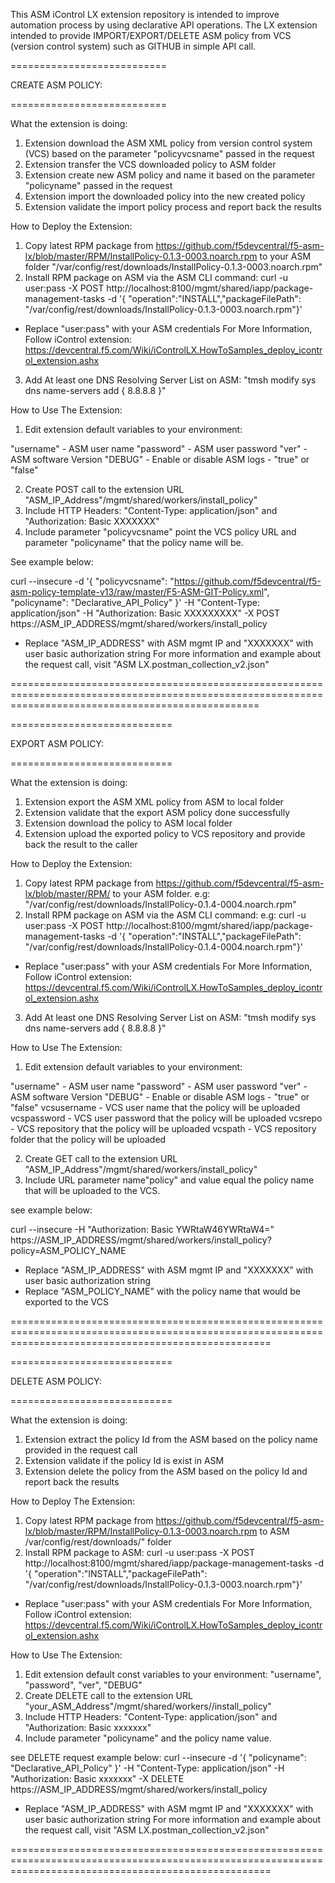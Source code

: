 This ASM iControl LX extension repository is intended to improve automation process by using declarative API operations.
The LX extension intended to provide IMPORT/EXPORT/DELETE ASM policy from VCS (version control system) such as GITHUB in simple API call.

===========================

CREATE ASM POLICY:

===========================

What the extension is doing:
1. Extension download the ASM XML policy from version control system (VCS) based on the parameter "policyvcsname" passed in the request
2. Extension transfer the VCS downloaded policy to ASM folder
3. Extension create new ASM policy and name it based on the parameter "policyname" passed in the request
4. Extension import the downloaded policy into the new created policy
5. Extension validate the import policy process and report back the results

How to Deploy the Extension:
1. Copy latest RPM package from https://github.com/f5devcentral/f5-asm-lx/blob/master/RPM/InstallPolicy-0.1.3-0003.noarch.rpm to your ASM folder "/var/config/rest/downloads/InstallPolicy-0.1.3-0003.noarch.rpm"
2. Install RPM package on ASM via the ASM CLI command:
curl -u user:pass -X POST http://localhost:8100/mgmt/shared/iapp/package-management-tasks -d '{ "operation":"INSTALL","packageFilePath": "/var/config/rest/downloads/InstallPolicy-0.1.3-0003.noarch.rpm"}'

- Replace "user:pass" with your ASM credentials
For More Information, Follow iControl extension: https://devcentral.f5.com/Wiki/iControlLX.HowToSamples_deploy_icontrol_extension.ashx   

3. Add At least one DNS Resolving Server List on ASM: "tmsh modify sys dns name-servers add { 8.8.8.8 }"


How to Use The Extension:
1. Edit extension default  variables to your environment:

"username" - ASM user name
"password" - ASM user password
"ver" - ASM software Version
"DEBUG" - Enable or disable ASM logs - "true"  or "false"

2. Create POST call to the extension URL "ASM_IP_Address"/mgmt/shared/workers/install_policy"
3. Include HTTP Headers: "Content-Type: application/json" and "Authorization: Basic XXXXXXX"
4. Include parameter "policyvcsname" point the VCS policy URL and parameter "policyname" that the policy name will be.

See example below:

curl --insecure -d '{ "policyvcsname": "https://github.com/f5devcentral/f5-asm-policy-template-v13/raw/master/F5-ASM-GIT-Policy.xml", "policyname": "Declarative_API_Policy" }' -H "Content-Type: application/json" -H "Authorization: Basic XXXXXXXXX" -X POST https://ASM_IP_ADDRESS/mgmt/shared/workers/install_policy

- Replace "ASM_IP_ADDRESS" with ASM mgmt IP and "XXXXXXX" with user basic authorization string
For more information and example about the request call, visit "ASM LX.postman_collection_v2.json"

=======================================================================================================================================================

============================

EXPORT ASM POLICY:

============================

What the extension is doing:
1. Extension export the ASM XML policy from ASM to local folder
2. Extension validate that the export ASM policy done successfully
3. Extension download the policy to ASM local folder
3. Extension upload the exported policy to VCS repository and provide back the result to the caller  


How to Deploy the Extension:
1. Copy latest RPM package from https://github.com/f5devcentral/f5-asm-lx/blob/master/RPM/ to your ASM folder.
e.g: "/var/config/rest/downloads/InstallPolicy-0.1.4-0004.noarch.rpm"
2. Install RPM package on ASM via the ASM CLI command:
e.g: curl -u user:pass -X POST http://localhost:8100/mgmt/shared/iapp/package-management-tasks -d '{ "operation":"INSTALL","packageFilePath": "/var/config/rest/downloads/InstallPolicy-0.1.4-0004.noarch.rpm"}'

- Replace "user:pass" with your ASM credentials
For More Information, Follow iControl extension: https://devcentral.f5.com/Wiki/iControlLX.HowToSamples_deploy_icontrol_extension.ashx   

3. Add At least one DNS Resolving Server List on ASM: "tmsh modify sys dns name-servers add { 8.8.8.8 }"

How to Use The Extension:
1. Edit extension default  variables to your environment:

"username" - ASM user name
"password" - ASM user password
"ver" - ASM software Version
"DEBUG" - Enable or disable ASM logs - "true"  or "false"
vcsusername - VCS user name that the policy will be uploaded
vcspassword - VCS user password that the policy will be uploaded
vcsrepo - VCS repository that the policy will be uploaded
vcspath - VCS repository folder that the policy will be uploaded

2. Create GET call to the extension URL "ASM_IP_Address"/mgmt/shared/workers/install_policy"
4. Include URL parameter name"policy" and value equal the policy name that will be uploaded to the VCS.

see example below:

curl --insecure -H "Authorization: Basic YWRtaW46YWRtaW4=" https://ASM_IP_ADDRESS/mgmt/shared/workers/install_policy?policy=ASM_POLICY_NAME

- Replace "ASM_IP_ADDRESS" with ASM mgmt IP and "XXXXXXX" with user basic authorization string
- Replace "ASM_POLICY_NAME" with the policy name that would be exported to the VCS

=========================================================================================================================================================

============================

DELETE ASM POLICY:

============================

What the extension is doing:
1. Extension extract the policy Id from the ASM based on the policy name provided in the request call
2. Extension validate if the policy Id is exist in ASM
3. Extension delete the policy from the ASM based on the policy Id and report back the results

How to Deploy The Extension:
1. Copy latest RPM package from https://github.com/f5devcentral/f5-asm-lx/blob/master/RPM/InstallPolicy-0.1.3-0003.noarch.rpm to ASM /var/config/rest/downloads/" folder
2. Install RPM package to ASM: curl -u user:pass -X POST http://localhost:8100/mgmt/shared/iapp/package-management-tasks -d '{ "operation":"INSTALL","packageFilePath": "/var/config/rest/downloads/InstallPolicy-0.1.3-0003.noarch.rpm"}'

- Replace "user:pass" with your ASM credentials
For More Information, Follow iControl extension: https://devcentral.f5.com/Wiki/iControlLX.HowToSamples_deploy_icontrol_extension.ashx

How to Use The Extension:
1. Edit extension default const variables to your environment: "username", "password", "ver", "DEBUG"
2. Create DELETE call to the extension URL "your_ASM_Address"/mgmt/shared/workers//install_policy"
3. Include HTTP Headers: "Content-Type: application/json" and "Authorization: Basic xxxxxxx"
4. Include parameter "policyname" and the policy name value.

see DELETE request example below:
curl --insecure -d '{ "policyname": "Declarative_API_Policy" }' -H "Content-Type: application/json" -H "Authorization: Basic xxxxxxx" -X DELETE https://ASM_IP_ADDRESS/mgmt/shared/workers/install_policy

- Replace "ASM_IP_ADDRESS" with ASM mgmt IP and "XXXXXXX" with user basic authorization string
For more information and example about the request call, visit "ASM LX.postman_collection_v2.json"

=========================================================================================================================================================
